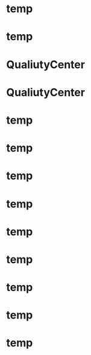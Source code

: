 # temp
# temp
# QualiutyCenter
# QualiutyCenter
# temp
# temp
# temp
# temp
# temp
# temp
# temp
# temp
# temp
